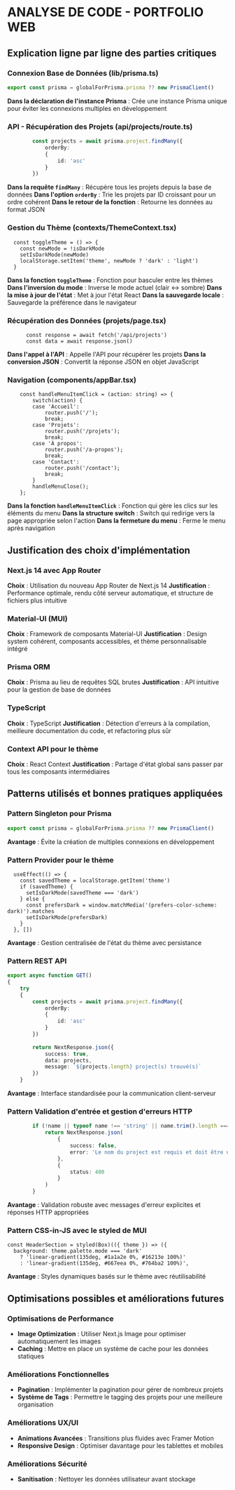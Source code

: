 # ANALYSE DE CODE - PORTFOLIO WEB

## Explication ligne par ligne des parties critiques

### Connexion Base de Données (lib/prisma.ts)
```5:6:Portfolio-2/lib/prisma.ts
export const prisma = globalForPrisma.prisma ?? new PrismaClient()
```
**Dans la déclaration de l'instance Prisma** : Crée une instance Prisma unique pour éviter les connexions multiples en développement


### API - Récupération des Projets (api/projects/route.ts)
```8:14:Portfolio-2/app/api/projects/route.ts
		const projects = await prisma.project.findMany({
			orderBy:
			{
				id: 'asc'
			}
		})
```
**Dans la requête `findMany`** : Récupère tous les projets depuis la base de données
**Dans l'option `orderBy`** : Trie les projets par ID croissant pour un ordre cohérent
**Dans le retour de la fonction** : Retourne les données au format JSON

### Gestion du Thème (contexts/ThemeContext.tsx)
```58:63:Portfolio-2/app/contexts/ThemeContext.tsx
  const toggleTheme = () => {
    const newMode = !isDarkMode
    setIsDarkMode(newMode)
    localStorage.setItem('theme', newMode ? 'dark' : 'light')
  }
```
**Dans la fonction `toggleTheme`** : Fonction pour basculer entre les thèmes
**Dans l'inversion du mode** : Inverse le mode actuel (clair ↔ sombre)
**Dans la mise à jour de l'état** : Met à jour l'état React
**Dans la sauvegarde locale** : Sauvegarde la préférence dans le navigateur

### Récupération des Données (projets/page.tsx)
```202:203:Portfolio-2/app/projets/page.tsx
      const response = await fetch('/api/projects')
      const data = await response.json()
```
**Dans l'appel à l'API** : Appelle l'API pour récupérer les projets
**Dans la conversion JSON** : Convertit la réponse JSON en objet JavaScript

### Navigation (components/appBar.tsx)
```27:35:Portfolio-2/app/components/appBar.tsx
	const handleMenuItemClick = (action: string) => {
		switch(action) {
		case 'Accueil':
			router.push('/');
			break;
		case 'Projets':
			router.push('/projets');
			break;
		case 'À propos':
			router.push('/a-propos');
			break;
		case 'Contact':
			router.push('/contact');
			break;
		}
		handleMenuClose();
	};
```
**Dans la fonction `handleMenuItemClick`** : Fonction qui gère les clics sur les éléments du menu
**Dans la structure switch** : Switch qui redirige vers la page appropriée selon l'action
**Dans la fermeture du menu** : Ferme le menu après navigation

## Justification des choix d'implémentation

### Next.js 14 avec App Router
**Choix** : Utilisation du nouveau App Router de Next.js 14
**Justification** : Performance optimale, rendu côté serveur automatique, et structure de fichiers plus intuitive

### Material-UI (MUI)
**Choix** : Framework de composants Material-UI
**Justification** : Design system cohérent, composants accessibles, et thème personnalisable intégré

### Prisma ORM
**Choix** : Prisma au lieu de requêtes SQL brutes
**Justification** : API intuitive pour la gestion de base de données

### TypeScript
**Choix** : TypeScript 
**Justification** : Détection d'erreurs à la compilation, meilleure documentation du code, et refactoring plus sûr

### Context API pour le thème
**Choix** : React Context 
**Justification** : Partage d'état global sans passer par tous les composants intermédiaires

## Patterns utilisés et bonnes pratiques appliquées

### Pattern Singleton pour Prisma
```5:5:Portfolio-2/lib/prisma.ts
export const prisma = globalForPrisma.prisma ?? new PrismaClient()
```
**Avantage** : Évite la création de multiples connexions en développement

### Pattern Provider pour le thème
```47:56:Portfolio-2/app/contexts/ThemeContext.tsx
  useEffect(() => {
    const savedTheme = localStorage.getItem('theme')
    if (savedTheme) {
      setIsDarkMode(savedTheme === 'dark')
    } else {
      const prefersDark = window.matchMedia('(prefers-color-scheme: dark)').matches
      setIsDarkMode(prefersDark)
    }
  }, [])
```
**Avantage** : Gestion centralisée de l'état du thème avec persistance

### Pattern REST API
```6:20:Portfolio-2/app/api/projects/route.ts
export async function GET()
{
	try
	{
		const projects = await prisma.project.findMany({
			orderBy:
			{
				id: 'asc'
			}
		})
		
		return NextResponse.json({
			success: true,
			data: projects,
			message: `${projects.length} project(s) trouvé(s)`
		})
	}
```
**Avantage** : Interface standardisée pour la communication client-serveur

### Pattern Validation d'entrée et gestion d'erreurs HTTP
```40:50:Portfolio-2/app/api/projects/route.ts
		if (!name || typeof name !== 'string' || name.trim().length === 0) {
			return NextResponse.json(
				{
					success: false,
					error: 'Le nom du project est requis et doit être une chaîne non vide'
				},
				{
					status: 400
				}
			)
		}
```
**Avantage** : Validation robuste avec messages d'erreur explicites et réponses HTTP appropriées

### Pattern CSS-in-JS avec le styled de MUI
```14:17:Portfolio-2/app/page.tsx
const HeaderSection = styled(Box)(({ theme }) => ({
  background: theme.palette.mode === 'dark' 
    ? 'linear-gradient(135deg, #1a1a2e 0%, #16213e 100%)'
    : 'linear-gradient(135deg, #667eea 0%, #764ba2 100%)',
```
**Avantage** : Styles dynamiques basés sur le thème avec réutilisabilité

## Optimisations possibles et améliorations futures

### Optimisations de Performance
- **Image Optimization** : Utiliser Next.js Image pour optimiser automatiquement les images
- **Caching** : Mettre en place un système de cache pour les données statiques

### Améliorations Fonctionnelles
- **Pagination** : Implémenter la pagination pour gérer de nombreux projets
- **Système de Tags** : Permettre le tagging des projets pour une meilleure organisation


### Améliorations UX/UI
- **Animations Avancées** : Transitions plus fluides avec Framer Motion
- **Responsive Design** : Optimiser davantage pour les tablettes et mobiles

### Améliorations Sécurité
- **Sanitisation** : Nettoyer les données utilisateur avant stockage
